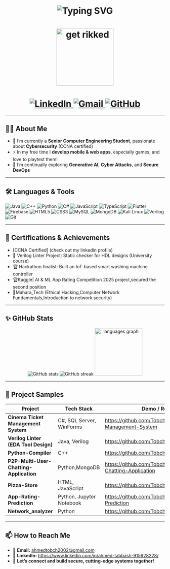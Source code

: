 <div align="center">
  <!-- Animated    “Hi, I’m Ahmed Tabbash” typing effect -->
  <h1>
<img src="https://readme-typing-svg.herokuapp.com?font=Fira+Code&size=30&duration=3000&pause=500&color=0077B5&width=600&lines=Hi+%F0%9F%91%8B+I%27m+Ahmed+Tabbash;Cyber Security + enthusiastic" alt="Typing SVG"/>
  </h1>

   <!-- GIF -->
   <h1>
   <img src="https://media.giphy.com/media/Ju7l5y9osyymQ/giphy.gif" alt="get rikked" width="180px"/>
   <h1>

  <!-- Social badges -->
  <a href="https://www.linkedin.com/in/ahmed-tabbash-915928228/" target="_blank">
    <img src="https://img.shields.io/badge/LinkedIn-%230077B5.svg?&style=for-the-badge&logo=linkedin&logoColor=white" alt="LinkedIn"/>
  </a>
  <a href="mailto:ahmedtobch2002@gmail.com" target="_blank">
    <img src="https://img.shields.io/badge/Gmail-D14836.svg?&style=for-the-badge&logo=gmail&logoColor=white" alt="Gmail"/>
  </a>
  <a href="https://github.com/Tobch" target="_blank">
  <img 
    src="https://img.shields.io/badge/GitHub-181717.svg?style=for-the-badge&logo=github&logoColor=white" 
    alt="GitHub"/>
</a>
</div>

---

## 👨‍💻 About Me

- 🔭 I’m currently a **Senior Computer Engineering Student**, passionate about **Cybersecurity** (CCNA certified)  
- ⚡ In my free time I **develop mobile & web apps**, especially games, and love to playtest them!  
- 🌱 I’m continually exploring **Generative AI**, **Cyber Attacks**, and **Secure DevOps**  

---

## 🛠 Languages & Tools

<p align="left">
  <img src="https://img.shields.io/badge/Java-ED8B00.svg?style=for-the-badge&logo=java&logoColor=white" alt="Java"/>
  <img src="https://img.shields.io/badge/C%2B%2B-00599C.svg?style=for-the-badge&logo=c%2B%2B&logoColor=white" alt="C++"/>
  <img src="https://img.shields.io/badge/Python-3776AB.svg?style=for-the-badge&logo=python&logoColor=white" alt="Python"/>
  <img src="https://img.shields.io/badge/C%23-239120.svg?style=for-the-badge&logo=c-sharp&logoColor=white" alt="C#"/>
  <img src="https://img.shields.io/badge/JavaScript-F7DF1E.svg?style=for-the-badge&logo=javascript&logoColor=black" alt="JavaScript"/>
  <img src="https://img.shields.io/badge/TypeScript-3178C6.svg?style=for-the-badge&logo=typescript&logoColor=white" alt="TypeScript"/>
  <img src="https://img.shields.io/badge/Flutter-02569B.svg?style=for-the-badge&logo=flutter&logoColor=white" alt="Flutter"/>
  <img src="https://img.shields.io/badge/Firebase-FFCA28.svg?style=for-the-badge&logo=firebase&logoColor=black" alt="Firebase"/>
  <img src="https://img.shields.io/badge/HTML5-E34F26.svg?style=for-the-badge&logo=html5&logoColor=white" alt="HTML5"/>
  <img src="https://img.shields.io/badge/CSS3-1572B6.svg?style=for-the-badge&logo=css3&logoColor=white" alt="CSS3"/>
  <img src="https://img.shields.io/badge/SQL-4479A1.svg?style=for-the-badge&logo=mysql&logoColor=white" alt="MySQL"/>
  <img src="https://img.shields.io/badge/MongoDB-47A248.svg?style=for-the-badge&logo=mongodb&logoColor=white" alt="MongoDB"/>
  <img src="https://img.shields.io/badge/Kali%20Linux-557C94.svg?style=for-the-badge&logo=kali-linux&logoColor=white" alt="Kali Linux"/>
  <img src="https://img.shields.io/badge/Verilog-FF2F92.svg?style=for-the-badge&logo=verilog&logoColor=white" alt="Verilog"/>
  <img src="https://img.shields.io/badge/Git-F05032.svg?style=for-the-badge&logo=git&logoColor=white" alt="Git"/>
</p>

---

## 🚀 Certifications & Achievements

- [CCNA Certified] (check out my linkedin profile)
- 🏅 Verilog Linter Project: Static checker for HDL designs (University course)  
- 🏆 Hackathon finalist: Built an IoT-based smart washing machine controller
- 🏆Kaggle| AI & ML App Rating Competition 2025 project,secured the second position
- 🏅Mahara_Tech (Ethical Hacking,Computer Network Fundamentals,Introduction to network security)


---

## ✨ GitHub Stats

<div align="center">
  <img 
    src="https://github-readme-stats.vercel.app/api?username=Tobch&show_icons=true&theme=radical" 
    alt="GitHub stats" />
  <img 
    src="https://github-readme-streak-stats.herokuapp.com/?user=Tobch&theme=radical" 
    alt="GitHub streak" />
  <img src="https://github-readme-stats.vercel.app/api/top-langs?username=Tobch&locale=en&hide_title=false&layout=compact&card_width=320&langs_count=5&theme=dracula&hide_border=false&order=2" height="150" alt="languages graph"  />
</div>


---

## 📂 Project Samples

| Project                                    | Tech Stack                          | Demo / Repo                                                                 |
| ------------------------------------------ | ----------------------------------- | ---------------------------------------------------------------------------- |
| **Cinema Ticket Management System**        | C#, SQL Server, WinForms            | https://github.com/Tobch/Cinema-Ticket-Management-System                     |
| **Verilog Linter (EDA Tool Design)**       | Java, Verilog                       | https://github.com/Tobch/Verilog-Linter                                      |
| **Python-Compiler**                        | C++                                 | https://github.com/Tobch/Python-Compiler                                     |
| **P2P-Multi-User-Chatting-Application**    | Python,MongoDB                      | https://github.com/Tobch/P2P-Multi-User-Chatting-Application                 |
| **Pizza-Store**                            | HTML, JavaScript                    |https://github.com/Tobch/Pizza-Store                                          |
| **App-Rating-Prediction**                  | Python, Jupyter Notebook            |https://github.com/Tobch/App-Rating-Prediction                                |
| **Network_analyzer**                       | Python                              |https://github.com/Tobch/Network_analyzer                                     |



---

## 📫 How to Reach Me

- 📩 **Email:** ahmedtobch2002@gmail.com  
- 🔗 **LinkedIn:** https://www.linkedin.com/in/ahmed-tabbash-915928228/  
- 🤝 **Let’s connect and build secure, cutting-edge systems together!**
